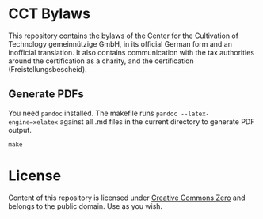 # CCT Bylaws 

This repository contains the bylaws of the Center for the Cultivation of Technology gemeinnützige GmbH, in its official German form and an inofficial translation. It also contains communication with the tax authorities around the certification as a charity, and the certification (Freistellungsbescheid).

## Generate PDFs 

You need `pandoc` installed. The makefile runs `pandoc --latex-engine=xelatex` against all .md files in the current directory to generate PDF output.

```
make
```

# License
 
Content of this repository is licensed under [Creative Commons Zero](https://creativecommons.org/publicdomain/zero/1.0/) and belongs to the public domain. Use as you wish.
